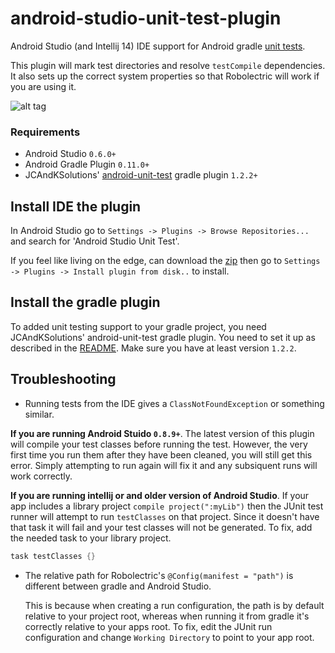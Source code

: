 android-studio-unit-test-plugin
===============================

Android Studio (and Intellij 14) IDE support for Android gradle [unit tests](https://github.com/JCAndKSolutions/android-unit-test).

This plugin will mark test directories and resolve `testCompile` dependencies. It also sets up the correct system properties so that Robolectric will work if you are using it.

![alt tag](https://raw.githubusercontent.com/evant/android-studio-unit-test-plugin/master/screenshots/idea.png)

### Requirements
* Android Studio `0.6.0+`
* Android Gradle Plugin `0.11.0+`
* JCAndKSolutions' [android-unit-test](https://github.com/JCAndKSolutions/android-unit-test) gradle plugin `1.2.2+`

## Install IDE the plugin
In Android Studio go to `Settings -> Plugins -> Browse Repositories...` and search for 'Android Studio Unit Test'.

If you feel like living on the edge, can download the [zip](https://github.com/evant/android-studio-unit-test-plugin/raw/master/AndroidStudioUnitTestPlugin/AndroidStudioUnitTestPlugin.zip) then go to `Settings -> Plugins -> Install plugin from disk..` to install.

## Install the gradle plugin
To added unit testing support to your gradle project, you need JCAndKSolutions' android-unit-test gradle plugin.
You need to set it up as described in the [README](https://github.com/JCAndKSolutions/android-unit-test).
Make sure you have at least version `1.2.2`.

## Troubleshooting

* Running tests from the IDE gives a `ClassNotFoundException` or something similar.

**If you are running Android Stuido `0.8.9+`**.
The latest version of this plugin will compile your test classes before running the test. However, the very first
time you run them after they have been cleaned, you will still get this error. Simply attempting to run again will fix it
and any subsiquent runs will work correctly.

**If you are running intellij or and older version of Android Studio**.
If your app includes a library project `compile project(":myLib")` then the JUnit test runner will attempt to run `testClasses` on that project. Since it doesn't have that task it will fail and your test classes will not be generated. To fix, add the needed task to your library project.

```groovy
task testClasses {}
```

* The relative path for Robolectric's `@Config(manifest = "path")` is different between gradle and Android Studio.

  This is because when creating a run configuration, the path is by default relative to your project root, whereas when running it from gradle it's correctly relative to your apps root. To fix, edit the JUnit run configuration and change `Working Directory` to point to your app root.

